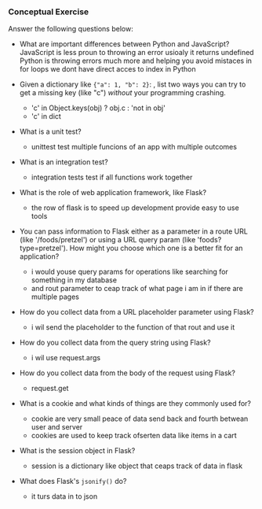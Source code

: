 ### Conceptual Exercise

Answer the following questions below:

- What are important differences between Python and JavaScript?  
  JavaScript is less proun to throwing an error usioaly it returns undefined  
  Python  is throwing errors much more and helping you avoid mistaces
  in for loops we dont have direct acces to index in Python


- Given a dictionary like ``{"a": 1, "b": 2}``: , list two ways you
  can try to get a missing key (like "c") *without* your programming
  crashing.
  * 'c' in Object.keys(obj) ? obj.c : 'not in obj'
  * 'c' in dict
- What is a unit test?
  * unittest test multiple funcions of an app with multiple outcomes
- What is an integration test?
  * integration tests test if all functions work together 
  
- What is the role of web application framework, like Flask?

  * the row of flask is to speed up development provide easy to use tools

- You can pass information to Flask either as a parameter in a route URL
  (like '/foods/pretzel') or using a URL query param (like
  'foods?type=pretzel'). How might you choose which one is a better fit
  for an application?
  * i would youse query params for operations like searching for something in my database
  * and rout parameter to ceap track of what page i am in if there are multiple pages

- How do you collect data from a URL placeholder parameter using Flask?
  * i wil send the placeholder to the function of that rout and use it
- How do you collect data from the query string using Flask?
  * i wil use request.args
- How do you collect data from the body of the request using Flask?
  * request.get
- What is a cookie and what kinds of things are they commonly used for?
  * cookie are very small peace of data send back and fourth betwean user and server
  * cookies are used to keep track ofserten data like items in a cart
- What is the session object in Flask?
  * session is a dictionary like object that ceaps track of data in flask

- What does Flask's `jsonify()` do?
  * it turs data in to json 
